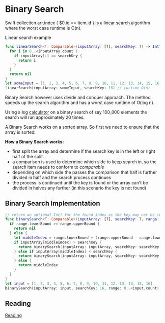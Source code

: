 # Binary Search 

Swift collection arr.index { $0.id == item.id } is a linear search algorithm where the worst case runtime is O(n). 

Linear search example 
```swift 
func linearSearch<T: Comparable>(inputArray: [T], searchKey: T) -> Int? {
  for i in 0..<inputArray.count {
    if inputArray[i] == searchKey {
      return i
    }
  }
  return nil
}
let someInput = [1, 2, 3, 4, 5, 6, 7, 8, 9, 10, 11, 12, 13, 14, 15, 16]
linearSearch(inputArray: someInput, searchKey: 16) // runtime O(n)
```

Binary Search however uses divide and conquer approach. The method speeds up the search algorithm and has a worst case runtime of O(log n). 

Using a log [calculator](https://www.rapidtables.com/calc/math/Log_Calculator.html) on a binary search of say 100_000 elements the search will run approximately 20 times. 

A Binary Search works on a sorted array. So first we need to ensure that the array is sorted. 

**How a Binary Search works:**   

- first split the array and determine if the search key is in the left or right half of the split. 
- a comparison is used to determine which side to keep search in, so the search item needs to conform to _comparable_ 
- depending on which side the passes the comparison that half is further divided in half and the search process continues
- the process is continued until the key is found or the array can't be divided in halves any further (in this scenario the key is not found) 

## Binary Search Implementation 

```swift 
// return an optional Int? for the found index as the key may not be in the array
func binarySearch<T: Comparable>(inputArray: [T], searchKey: T, range: Range<Int>) -> Int? {
  if range.lowerBound >= range.upperBound {
    return nil
  } else {
    let middleIndex = range.lowerBound + (range.upperBound - range.lowerBound) / 2
    if inputArray[middleIndex] > searchKey {
      return binarySearch(inputArray: inputArray, searchKey: searchKey, range: range.lowerBound..<middleIndex)
    } else if inputArray[middleIndex] < searchKey {
      return binarySearch(inputArray: inputArray, searchKey: searchKey, range: middleIndex + 1..<range.upperBound)
    } else {
      return middleIndex
    }
  }
}
let input = [1, 2, 3, 4, 5, 6, 7, 8, 9, 10, 11, 12, 13, 14, 15, 16]
binarySearch(inputArray: input, searchKey: 16, range: 0..<input.count)

```

## Reading 

[Reading](https://github.com/raywenderlich/swift-algorithm-club/tree/master/Binary%20Search)  
